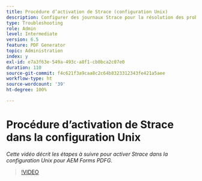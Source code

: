```yaml
---
title: Procédure d’activation de Strace (configuration Unix)
description: Configurer des journaux Strace pour la résolution des problèmes liés au PDF Generator
type: Troubleshooting
role: Admin
level: Intermediate
version: 6.5
feature: PDF Generator
topic: Administration
index: y
exl-id: e7a3f63e-549a-493c-a8f1-cb0bca2c07e0
duration: 110
source-git-commit: f4c621f3a9caa8c2c64b8323312343fe421a5aee
workflow-type: ht
source-wordcount: '39'
ht-degree: 100%

---
```


# Procédure d’activation de Strace dans la configuration Unix

*Cette vidéo décrit les étapes à suivre pour activer Strace dans la configuration Unix pour AEM Forms PDFG.*

>[!VIDEO](https://video.tv.adobe.com/v/335525?quality=12&learn=on)
